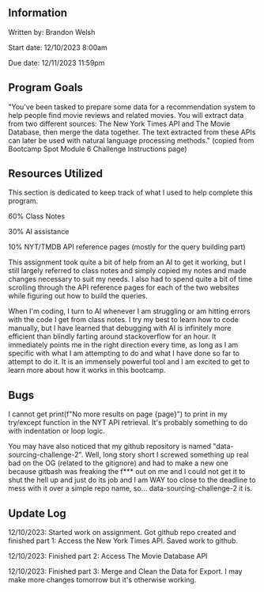 ## Information
Written by: Brandon Welsh

Start date: 12/10/2023 8:00am

Due date: 12/11/2023 11:59pm

## Program Goals
"You've been tasked to prepare some data for a recommendation system to help people find movie reviews and related movies. You will extract data from two different sources: The New York Times API and The Movie Database, then merge the data together. The text extracted from these APIs can later be used with natural language processing methods." (copied from Bootcamp Spot Module 6 Challenge Instructions page)

## Resources Utilized
This section is dedicated to keep track of what I used to help complete this program.

60% Class Notes

30% AI assistance

10% NYT/TMDB API reference pages (mostly for the query building part)

This assignment took quite a bit of help from an AI to get it working, but I still largely referred to class notes and simply copied my notes and made changes necessary to suit my needs. I also had to spend quite a bit of time scrolling through the API reference pages for each of the two websites while figuring out how to build the queries.

When I'm coding, I turn to AI whenever I am struggling or am hitting errors with the code I get from class notes. I try my best to learn how to code manually, but I have learned that debugging with AI is infinitely more efficient than blindly farting around stackoverflow for an hour. It immediately points me in the right direction every time, as long as I am specific with what I am attempting to do and what I have done so far to attempt to do it. It is an immensely powerful tool and I am excited to get to learn more about how it works in this bootcamp.

## Bugs
I cannot get print(f"No more results on page {page}") to print in my try/except function in the NYT API retrieval. It's probably something to do with indentation or loop logic.

You may have also noticed that my github repository is named "data-sourcing-challenge-2". Well, long story short I screwed something up real bad on the OG (related to the gitignore) and had to make a new one because gitbash was freaking the f*** out on me and I could not get it to shut the hell up and just do its job and I am WAY too close to the deadline to mess with it over a simple repo name, so... data-sourcing-challenge-2 it is.

## Update Log
12/10/2023: Started work on assignment. Got github repo created and finished part 1: Access the New York Times API. Saved work to github.

12/10/2023: Finished part 2: Access The Movie Database API

12/10/2023: Finished part 3: Merge and Clean the Data for Export. I may make more changes tomorrow but it's otherwise working.